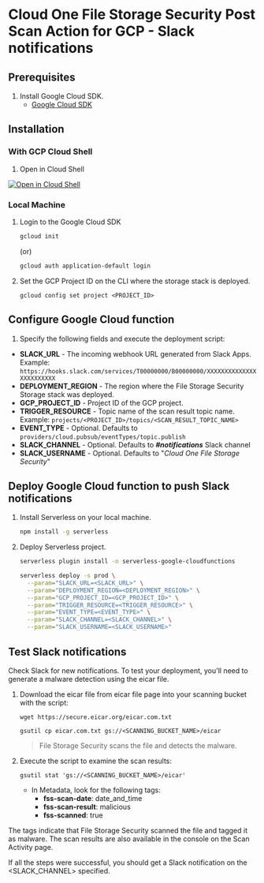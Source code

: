 # Cloud One File Storage Security Post Scan Action for GCP - Slack notifications


## Prerequisites

1. Install Google Cloud SDK.
   - [Google Cloud SDK](https://cloud.google.com/sdk/docs/install-sdk)

## Installation

### With GCP Cloud Shell

1. Open in Cloud Shell

[![Open in Cloud Shell](https://gstatic.com/cloudssh/images/open-btn.svg)](https://shell.cloud.google.com/cloudshell/editor?cloudshell_git_repo=https%3A%2F%2Fgithub.com%2Ftrendmicro%2Fcloudone-filestorage-plugins.git&cloudshell_workspace=post-scan-actions%2Fgcp-python-slack-notification&cloudshell_tutorial=docs/deploy-tutorial.md)

### Local Machine

1. Login to the Google Cloud SDK

   ```sh
   gcloud init
   ```

   (or)

   ```sh
   gcloud auth application-default login
   ```

2. Set the GCP Project ID on the CLI where the storage stack is deployed.

   ```
   gcloud config set project <PROJECT_ID>
   ```

## Configure Google Cloud function

1. Specify the following fields and execute the deployment script:

- **SLACK_URL** - The incoming webhook URL generated from Slack Apps. Example: `https://hooks.slack.com/services/T00000000/B00000000/XXXXXXXXXXXXXXXXXXXXXXXX`
- **DEPLOYMENT_REGION** - The region where the File Storage Security Storage stack was deployed.
- **GCP_PROJECT_ID** - Project ID of the GCP project.
- **TRIGGER_RESOURCE** - Topic name of the scan result topic name. Example: `projects/<PROJECT_ID>/topics/<SCAN_RESULT_TOPIC_NAME>`
- **EVENT_TYPE** - Optional. Defaults to `providers/cloud.pubsub/eventTypes/topic.publish`
- **SLACK_CHANNEL** - Optional. Defaults to ***#notifications*** Slack channel
- **SLACK_USERNAME** - Optional. Defaults to "*Cloud One File Storage Security*"

## Deploy Google Cloud function to push Slack notifications

1. Install Serverless on your local machine.

   ```sh
   npm install -g serverless
   ```

2. Deploy Serverless project.

   ```sh
   serverless plugin install -n serverless-google-cloudfunctions

   serverless deploy -s prod \
     --param="SLACK_URL=<SLACK_URL>" \
     --param="DEPLOYMENT_REGION=<DEPLOYMENT_REGION>" \
     --param="GCP_PROJECT_ID=<GCP_PROJECT_ID>" \
     --param="TRIGGER_RESOURCE=<TRIGGER_RESOURCE>" \
     --param="EVENT_TYPE=<EVENT_TYPE>" \
     --param="SLACK_CHANNEL=<SLACK_CHANNEL>" \
     --param="SLACK_USERNAME=<SLACK_USERNAME>"
   ```

## Test Slack notifications

Check Slack for new notifications. To test your deployment, you'll need to generate a malware detection using the eicar file.

1. Download the eicar file from eicar file page into your scanning bucket with the script:

    ```
    wget https://secure.eicar.org/eicar.com.txt

    gsutil cp eicar.com.txt gs://<SCANNING_BUCKET_NAME>/eicar
    ```

   > File Storage Security scans the file and detects the malware.

2. Execute the script to examine the scan results:

    ```
    gsutil stat 'gs://<SCANNING_BUCKET_NAME>/eicar'
    ```

   - In Metadata, look for the following tags:
      * **fss-scan-date**: date_and_time
      * **fss-scan-result**: malicious
      * **fss-scanned**: true

The tags indicate that File Storage Security scanned the file and tagged it as malware. The scan results are also available in the console on the Scan Activity page.

If all the steps were successful, you should get a Slack notification on the <SLACK_CHANNEL> specified.
